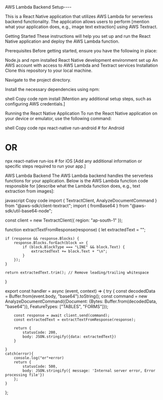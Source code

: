  AWS Lambda Backend Setup----

This is a React Native application that utilizes AWS Lambda for serverless backend functionality. The application allows users to perform [mention what your application does, e.g., image text extraction] using AWS Textract.

Getting Started
These instructions will help you set up and run the React Native application and deploy the AWS Lambda function.

Prerequisites
Before getting started, ensure you have the following in place:

Node.js and npm installed
React Native development environment set up
An AWS account with access to AWS Lambda and Textract services
Installation
Clone this repository to your local machine.

Navigate to the project directory.

Install the necessary dependencies using npm:

shell
Copy code
npm install
[Mention any additional setup steps, such as configuring AWS credentials.]

Running the React Native Application
To run the React Native application on your device or emulator, use the following command:

shell
Copy code
npx react-native run-android  # for Android
# OR
npx react-native run-ios      # for iOS
[Add any additional information or specific steps required to run your app.]

AWS Lambda Backend
The AWS Lambda backend handles the serverless functions for your application. Below is the AWS Lambda function code responsible for [describe what the Lambda function does, e.g., text extraction from images]:

javascript
Copy code
import { TextractClient, AnalyzeDocumentCommand } from "@aws-sdk/client-textract";
import { fromBase64 } from "@aws-sdk/util-base64-node";

const client = new TextractClient({ region: "ap-south-1" });

function extractTextFromResponse(response) {
    let extractedText = "";

    if (response && response.Blocks) {
        response.Blocks.forEach(block => {
            if (block.BlockType === "LINE" && block.Text) {
                extractedText += block.Text + "\n";
            }
        });
    }

    return extractedText.trim(); // Remove leading/trailing whitespace
 }   

export const handler = async (event, context) => {
    try {
        const decodedData = Buffer.from(event.body, "base64").toString();
  const command = new AnalyzeDocumentCommand({Document: {Bytes: Buffer.from(decodedData, "base64")},
        FeatureTypes: ["TABLES", "FORMS"]});
        
        const response = await client.send(command);
        const extractedText = extractTextFromResponse(response);

        return {
            statusCode: 200,
            body: JSON.stringify({data: extractedText})
        }
            
    }
    catch(error){
        console.log("er"+error)
        return {
            statusCode: 500,
            body: JSON.stringify({ message: 'Internal server error, Error processing file'})
        };
    }
};






